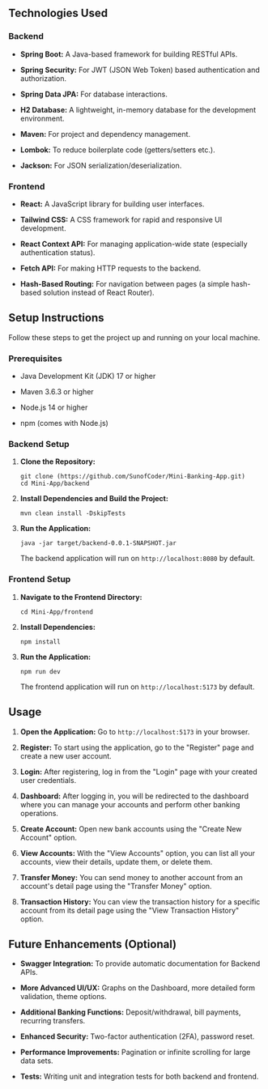 ## Technologies Used

### Backend

* **Spring Boot:** A Java-based framework for building RESTful APIs.

* **Spring Security:** For JWT (JSON Web Token) based authentication and authorization.

* **Spring Data JPA:** For database interactions.

* **H2 Database:** A lightweight, in-memory database for the development environment.

* **Maven:** For project and dependency management.

* **Lombok:** To reduce boilerplate code (getters/setters etc.).

* **Jackson:** For JSON serialization/deserialization.

### Frontend

* **React:** A JavaScript library for building user interfaces.

* **Tailwind CSS:** A CSS framework for rapid and responsive UI development.

* **React Context API:** For managing application-wide state (especially authentication status).

* **Fetch API:** For making HTTP requests to the backend.

* **Hash-Based Routing:** For navigation between pages (a simple hash-based solution instead of React Router).

## Setup Instructions

Follow these steps to get the project up and running on your local machine.

### Prerequisites

* Java Development Kit (JDK) 17 or higher

* Maven 3.6.3 or higher

* Node.js 14 or higher

* npm (comes with Node.js)

### Backend Setup

1.  **Clone the Repository:**

    ```
    git clone (https://github.com/SunofCoder/Mini-Banking-App.git)
    cd Mini-App/backend
    ```

2.  **Install Dependencies and Build the Project:**

    ```
    mvn clean install -DskipTests
    ```

3.  **Run the Application:**

    ```
    java -jar target/backend-0.0.1-SNAPSHOT.jar
    ```

    The backend application will run on `http://localhost:8080` by default.

### Frontend Setup

1.  **Navigate to the Frontend Directory:**

    ```
    cd Mini-App/frontend
    ```

2.  **Install Dependencies:**

    ```
    npm install
    ```

3.  **Run the Application:**

    ```
    npm run dev
    ```

    The frontend application will run on `http://localhost:5173` by default.

## Usage

1.  **Open the Application:** Go to `http://localhost:5173` in your browser.

2.  **Register:** To start using the application, go to the "Register" page and create a new user account.

3.  **Login:** After registering, log in from the "Login" page with your created user credentials.

4.  **Dashboard:** After logging in, you will be redirected to the dashboard where you can manage your accounts and perform other banking operations.

5.  **Create Account:** Open new bank accounts using the "Create New Account" option.

6.  **View Accounts:** With the "View Accounts" option, you can list all your accounts, view their details, update them, or delete them.

7.  **Transfer Money:** You can send money to another account from an account's detail page using the "Transfer Money" option.

8.  **Transaction History:** You can view the transaction history for a specific account from its detail page using the "View Transaction History" option.

## Future Enhancements (Optional)

* **Swagger Integration:** To provide automatic documentation for Backend APIs.

* **More Advanced UI/UX:** Graphs on the Dashboard, more detailed form validation, theme options.

* **Additional Banking Functions:** Deposit/withdrawal, bill payments, recurring transfers.

* **Enhanced Security:** Two-factor authentication (2FA), password reset.

* **Performance Improvements:** Pagination or infinite scrolling for large data sets.

* **Tests:** Writing unit and integration tests for both backend and frontend.